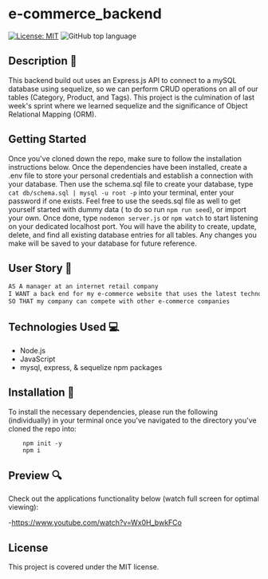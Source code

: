 # e-commerce_backend

[![License: MIT](https://img.shields.io/badge/License-MIT-yellow.svg)](https://opensource.org/licenses/MIT)
![GitHub top language](https://img.shields.io/github/languages/top/nfinnegan/e-commerce_backend)

## Description 📁

This backend build out uses an Express.js API to connect to a mySQL database using sequelize, so we can perform CRUD operations on all of our tables (Category, Product, and Tags). This project is the culmination of last week's sprint where we learned sequelize and the significance of Object Relational Mapping (ORM).

## Getting Started

Once you've cloned down the repo, make sure to follow the installation instructions below. Once the dependencies have been installed, create a .env file to store your personal credentials and establish a connection with your database. Then use the schema.sql file to create your database, type `cat db/schema.sql | mysql -u root -p` into your terminal, enter your password if one exists. Feel free to use the seeds.sql file as well to get yourself started with dummy data ( to do so run `npm run seed`), or import your own. Once done, type `nodemon server.js` or `npm watch` to start listening on your dedicated localhost port. You will have the ability to create, update, delete, and find all existing database entries for all tables. Any changes you make will be saved to your database for future reference.

## User Story 👩

```md
AS A manager at an internet retail company
I WANT a back end for my e-commerce website that uses the latest technologies
SO THAT my company can compete with other e-commerce companies
```

## Technologies Used 💻

- Node.js
- JavaScript
- mysql, express, & sequelize npm packages

## Installation 💾

To install the necessary dependencies, please run the following (individually) in your terminal once you've navigated to the directory you've cloned the repo into:

        npm init -y
        npm i

## Preview 🔍

Check out the applications functionality below (watch full screen for optimal viewing):

-https://www.youtube.com/watch?v=Wx0H_bwkFCo

## License

This project is covered under the MIT license.
